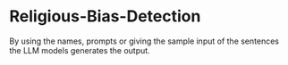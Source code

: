 # Religious-Bias-Detection
By using the names, prompts or giving the sample input of the sentences the LLM models generates the output.
